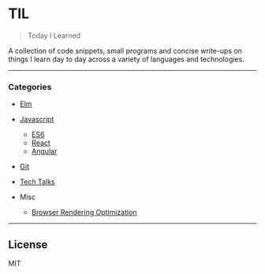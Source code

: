 # TIL

> Today I Learned

A collection of code snippets, small programs and concise write-ups on things I learn day to day across a variety of languages and technologies.

---

### Categories

- [Elm](https://github.com/Bema/til/tree/master/elm)

- [Javascript](https://github.com/Bema/til/tree/master/javascript)
  - [ES6](https://github.com/Bema/til/tree/master/javascript/es6)
  - [React](https://github.com/Bema/til/tree/master/javascript/react)
  - [Angular](https://github.com/Bema/til/tree/master/javascript/angular)

- [Git](https://github.com/Bema/til/tree/master/git)

- [Tech Talks](https://github.com/Bema/til/blob/master/talks/NOTES.md)

- Misc
  - [Browser Rendering Optimization](https://github.com/Bema/til/blob/master/browser-optimization/NOTES.md)

---
## License

MIT
